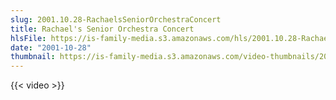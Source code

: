 ```yaml
---
slug: 2001.10.28-RachaelsSeniorOrchestraConcert
title: Rachael's Senior Orchestra Concert
hlsFile: https://is-family-media.s3.amazonaws.com/hls/2001.10.28-RachaelsSeniorOrchestraConcert/2001.10.28-RachaelsSeniorOrchestraConcert.m3u8
date: "2001-10-28"
thumbnail: https://is-family-media.s3.amazonaws.com/video-thumbnails/2001.10.28-RachaelsSeniorOrchestraConcert.png
---
```

{{< video >}}
